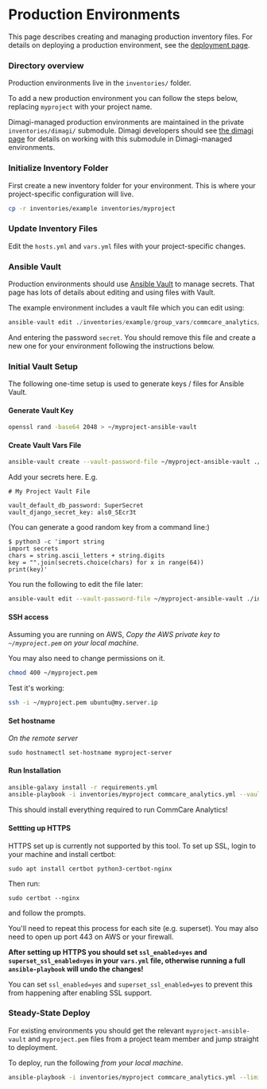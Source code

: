 Production Environments
=======================

This page describes creating and managing production inventory files.
For details on deploying a production environment, see the [deployment page](/deployment).

### Directory overview

Production environments live in the `inventories/` folder.

To add a new production environment you can follow the steps below, replacing `myproject` with your project name.


Dimagi-managed production environments are maintained in the private `inventories/dimagi/` submodule.
Dimagi developers should see [the dimagi page](/dimagi) for details on working with this submodule
in Dimagi-managed environments.

### Initialize Inventory Folder

First create a new inventory folder for your environment.
This is where your project-specific configuration will live. 

```bash
cp -r inventories/example inventories/myproject
```
### Update Inventory Files

Edit the `hosts.yml` and `vars.yml` files with your project-specific changes.


### Ansible Vault

Production environments should use [Ansible Vault](https://docs.ansible.com/ansible/latest/user_guide/vault.html) to manage secrets.
That page has lots of details about editing and using files with Vault.

The example environment includes a vault file which you can edit using:

```python
ansible-vault edit ./inventories/example/group_vars/commcare_analytics/vault.yml
```

And entering the password `secret`.
You should remove this file and create a new one for your environment following the instructions below.

### Initial Vault Setup

The following one-time setup is used to generate keys / files for Ansible Vault.

#### Generate Vault Key

```bash
openssl rand -base64 2048 > ~/myproject-ansible-vault
```

#### Create Vault Vars File
```bash
ansible-vault create --vault-password-file ~/myproject-ansible-vault ./inventories/myproject/group_vars/commcare_analytics/vault.yml
```

Add your secrets here. E.g.

```
# My Project Vault File

vault_default_db_password: SuperSecret
vault_django_secret_key: als0_SEcr3t
```

(You can generate a good random key from a command line:)
```
$ python3 -c 'import string
import secrets
chars = string.ascii_letters + string.digits
key = "".join(secrets.choice(chars) for x in range(64))
print(key)'
```

You run the following to edit the file later:

```bash
ansible-vault edit --vault-password-file ~/myproject-ansible-vault ./inventories/myproject/group_vars/commcare_analytics/vault.yml
```

#### SSH access

Assuming you are running on AWS, *Copy the AWS private key to `~/myproject.pem` on your local machine.*

You may also need to change permissions on it.

```bash
chmod 400 ~/myproject.pem
```

Test it's working:

```bash
ssh -i ~/myproject.pem ubuntu@my.server.ip
```

#### Set hostname

*On the remote server*

`sudo hostnamectl set-hostname myproject-server`

#### Run Installation

```bash
ansible-galaxy install -r requirements.yml
ansible-playbook -i inventories/myproject commcare_analytics.yml --vault-password-file ~/myproject-ansible-vault -vv
```

This should install everything required to run CommCare Analytics!

#### Settting up HTTPS

HTTPS set up is currently not supported by this tool. To set up SSL, login to your machine and install certbot:

```
sudo apt install certbot python3-certbot-nginx
```

Then run:

```
sudo certbot --nginx
```

and follow the prompts.

You'll need to repeat this process for each site (e.g. superset).
You may also need to open up port 443 on AWS or your firewall.

**After setting up HTTPS you should set `ssl_enabled=yes` and `superset_ssl_enabled=yes` in your `vars.yml` file,
otherwise running a full `ansible-playbook` will undo the changes!**

You can set `ssl_enabled=yes` and `superset_ssl_enabled=yes` to prevent this from happening
after enabling SSL support.

### Steady-State Deploy

For existing environments you should get the relevant `myproject-ansible-vault` and `myproject.pem`
files from a project team member and jump straight to deployment.

To deploy, run the following *from your local machine*.

```bash
ansible-playbook -i inventories/myproject commcare_analytics.yml --limit myserver --vault-password-file ~/myproject-ansible-vault -vv --tags=deploy
```